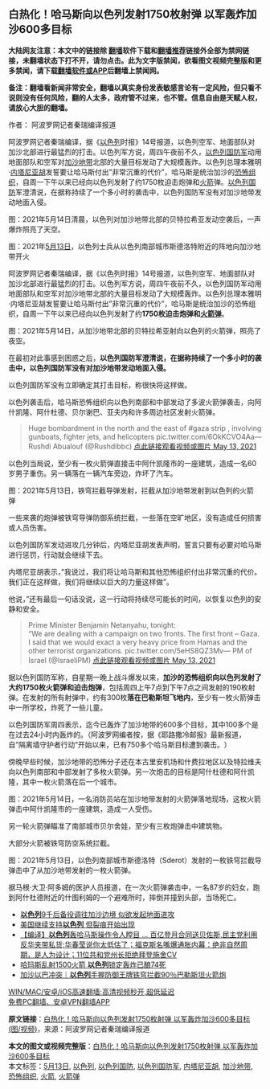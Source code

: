 <h2>白热化！哈马斯向以色列发射1750枚射弹 以军轰炸加沙600多目标</h2> <p class="notice"><b>大陆网友注意：本文中的链接除 <a href="https://github.com/bannedbook/fanqiang" >翻墙</a>软件下载和<a href="https://github.com/killgcd/justmysocks/blob/master/README.md">翻墙推荐</a>链接外全部为禁网链接，未翻墙状态下打不开，请勿点击。此为文字版禁闻，欲看图文视频完整版和更多禁闻，请下载<a href="https://github.com/bannedbook/fanqiang">翻墙软件或APP</a>后翻墙上禁闻网。</p><p>备注：翻墙看新闻非常安全，翻墙以真实身份发表敏感言论有一定风险，但只看不说则没有任何风险，翻的人太多，政府管不过来，也不管。信息自由是天赋人权，请放心大胆的翻墙。</b></p>  <div class="entry"> <p>作者： 阿波罗网记者秦瑞编译报道</p> <p id="summary">阿波罗网记者秦瑞编译，据《<a href="https://www.bannedbook.org/bnews/tag/%e4%bb%a5%e8%89%b2%e5%88%97/" class="st_tag internal_tag" rel="tag" title="标签 以色列 下的日志">以色列</a>时报》14号报道，以色列空军、地面部队对加沙北部进行最猛烈的打击。以色列军方说，周四午夜前不久，<a href="https://www.bannedbook.org/bnews/tag/%E4%BB%A5%E8%89%B2%E5%88%97%E5%9B%BD%E9%98%B2%E5%86%9B/" class="st_tag internal_tag" rel="tag" title="标签 以色列国防军 下的日志">以色列国防军</a>动用地面部队和空军对<a href="https://www.bannedbook.org/bnews/tag/%E5%8A%A0%E6%B2%99%E5%9C%B0%E5%B8%A6/" class="st_tag internal_tag" rel="tag" title="标签 加沙地带 下的日志">加沙地带</a>北部的大量目标发动了大规模轰炸。以色列总理本雅明·<a href="https://www.bannedbook.org/bnews/tag/%e5%86%85%e5%a1%94%e5%b0%bc%e4%ba%9a%e8%83%a1/" class="st_tag internal_tag" rel="tag" title="标签 内塔尼亚胡 下的日志">内塔尼亚胡</a>发誓要让哈马斯付出&#8221;非常沉重的代价&#8221;，哈马斯是统治加沙的<a href="https://www.bannedbook.org/bnews/tag/%e6%81%90%e6%80%96%e7%bb%84%e7%bb%87/" class="st_tag internal_tag" rel="tag" title="标签 恐怖组织 下的日志">恐怖组织</a>，自周一下午以来已经向以色列发射了约1750枚迫击炮弹和<a href="https://www.bannedbook.org/bnews/tag/%e7%81%ab%e7%ae%ad/" class="st_tag internal_tag" rel="tag" title="标签 火箭 下的日志">火箭</a>弹。<a href="https://www.bannedbook.org/bnews/tag/%E4%BB%A5%E8%89%B2%E5%88%97%E5%9B%BD%E9%98%B2/" class="st_tag internal_tag" rel="tag" title="标签 以色列国防 下的日志">以色列国防</a>军澄清说，在据称持续了一个多小时的袭击中，以色列国防军没有对加沙地带发动地面入侵。</p> <p id="conimg">图：2021年5月14日清晨，以色列对加沙地带北部的贝特拉希亚发动空袭后，一声爆炸照亮了天空。</p> <p>图：2021年<a href="https://www.bannedbook.org/bnews/tag/5%E6%9C%8813%E6%97%A5/" class="st_tag internal_tag" rel="tag" title="标签 5月13日 下的日志">5月13日</a>，以色列士兵从以色列南部城市斯德洛特附近的阵地向加沙地带开火&nbsp;</p> <p>阿波罗网记者秦瑞编译，据《以色列时报》14号报道，以色列空军、地面部队对加沙北部进行最猛烈的打击。以色列军方说，周四午夜前不久，以色列国防军动用地面部队和空军对加沙地带北部的大量目标发动了大规模轰炸。以色列总理本雅明·内塔尼亚胡发誓要让哈马斯付出&#8221;非常沉重的代价&#8221;，哈马斯是统治加沙的恐怖组织，自周一下午以来已经向以色列发射了约<strong>1750枚迫击炮弹和<a href="https://www.bannedbook.org/bnews/tag/%e7%81%ab%e7%ae%ad%e5%bc%b9/" class="st_tag internal_tag" rel="tag" title="标签 火箭弹 下的日志">火箭弹</a></strong>。</p> <p>图：2021年5月14日，从加沙地带北部的贝特拉希亚射向以色列的火箭弹，照亮了夜空。</p>  <p>在最初对此事感到困惑之后，<strong>以色列国防军澄清说，在据称持续了一个多小时的袭击中，以色列国防军没有对加沙地带发动地面入侵。</strong></p> <p>以色列国防军没有立即确定其打击目标，称很快将这样做。</p> <p>以色列袭击后，哈马斯恐怖组织向以色列南部和中部发动了多波火箭弹袭击，向阿什凯隆、阿什杜德、贝尔谢巴、亚夫内和许多周边社区发射火箭弹。</p> <blockquote><p>Huge bombardment in the north and the east of #gaza strip , involving gunboats, fighter jets, and helicopters pic.twitter.com/6OkKCVO4Aa— Rushdi Abualouf (@Rushdibbc) <a href="https://twitter.com/Rushdibbc/status/1392960574728949769?ref_src=twsrc%5Etfw">点此链接观看视频或图片 May 13, 2021</a></p></blockquote> <p>以色列当局说，至少有一枚火箭弹直接击中阿什凯隆市的一座建筑，造成一名60岁男子重伤。另一辆落在一辆汽车旁边，炸坏了汽车。</p> <p>图：2021年5月13日，铁穹拦截导弹发射，拦截从加沙地带发射到以色列的火箭弹&nbsp;</p>  <p>一些来袭的炮弹被铁穹导弹防御系统拦截，一些落在空旷地区，没有造成任何损害或人员伤害。</p> <p>以色列国防军发动进攻几分钟后，内塔尼亚胡发表声明，誓言只要有必要对哈马斯进行惩罚，行动就会继续下去。</p> <p>内塔尼亚胡表示，&#8221;我说过，我们将让哈马斯和其他恐怖组织付出非常沉重的代价。我们正在这样做，我们将继续以巨大的力量这样做&#8221;。</p> <p>他说，&#8221;还有最后一句话没说，这一行动将持续尽可能长的时间，以恢复以色列的安静和安全。</p> <blockquote><p>Prime Minister Benjamin Netanyahu, tonight:<br />&#8220;We are dealing with a campaign on two fronts. The first front – Gaza. I said that we would exact a very heavy price from Hamas and the other terrorist organizations. pic.twitter.com/5eHS8QZ3Mv— PM of Israel (@IsraeliPM) <a href="https://twitter.com/IsraeliPM/status/1392972151028858880?ref_src=twsrc%5Etfw">点此链接观看视频或图片 May 13, 2021</a></p></blockquote> <p>据以色列国防军称，自星期一晚上战斗爆发以来，<strong>加沙的恐怖组织向以色列发射了大约1750枚火箭弹和迫击炮弹</strong>，包括周四上午7点到下午7点之间发射的190枚射弹。在发射的所有射弹中，约有300枚<strong>落在巴勒斯坦飞地内</strong>，至少有一枚火箭弹击中一所学校，炸死了一些儿童。</p>  <p>以色列国防军周四表示，迄今已轰炸了加沙地带的600多个目标，其中100多个是在过去24小时内轰炸的。（阿波罗网编者按，据《耶路撒冷邮报》最新报道，自&#8221;隔离墙守护者行动&#8221;开始以来，已有750多个哈马斯目标遭到袭击。‎）</p> <p>傍晚早些时候，加沙地带的恐怖分子还在本古里安机场和什费拉地区以及特拉维夫向以色列南部和中部发射了多枚火箭弹。另一次炮击的目标是阿什杜德和阿什凯隆，其中一枚火箭落在后一个城市。</p> <p>图：2021年5月14日，一名消防员站在加沙地带发射的火箭弹落地现场，这枚火箭弹击中阿什凯隆市的一座建筑，造成一人受伤。</p> <p>另一轮火箭弹瞄准了南部城市贝尔舍娃，至少有三枚炮弹击中建筑物。</p> <p>大部分火箭被铁穹防空系统拦截。</p> <p>图：2021年5月13日，以色列南部城市斯德洛特（Sderot）发射的一枚铁穹拦截导弹击中了从加沙地带发射的一枚火箭弹。&nbsp;</p>  <p>据马根·大卫·阿多姆的医护人员报道，在一次火箭弹袭击中，一名87岁的妇女，跑到阿什杜德附近的什图利姆的一个避难所时，摔倒并撞到头部，当场死亡。</p> <ul class='op-related-articles' title='相关阅读'> <li><a href='https://www.bannedbook.org/bnews/comments/20210514/1546087.html' target='_blank'><b>以色列</b>9千后备役调往加沙边境 似欲发起地面进攻</a></li> <li><a href='https://www.bannedbook.org/bnews/worldnews/20210514/1546086.html' target='_blank'>美国继续支持<b>以色列</b> 但裂痕开始出现</a></li> <li><a href='https://www.bannedbook.org/bnews/bannedvideo/20210513/1545922.html' target='_blank'>【编译】<b>以色列</b>轰哈马斯操作令人瞠目 ... 百亿登月合同送贝佐斯,民主党利用反华夹带私货;华春莹说你太低估了；福克斯名嘴爆通胀内幕：绝非自然周期，是人为设计；11位共和党州长拒绝拜登施舍CV</a></li> <li><a href='https://www.bannedbook.org/bnews/worldnews/20210513/1545865.html' target='_blank'>哈玛斯乱射1500火箭 <b>以色列</b>锁定轰炸已酿74死</a></li> <li><a href='https://www.bannedbook.org/bnews/baitai/20210513/1545816.html' target='_blank'>加沙以巴冲突｜<b>以色列</b>手握防御王牌铁穹拦截90％巴勒斯坦火箭炮</a></li> </ul> <p class="texttj"> <a href="https://github.com/bannedbook/fanqiang/wiki/V2ray%E6%9C%BA%E5%9C%BA" target="_blank">WIN/MAC/安卓/iOS高速翻墙:高清视频秒开,超低延迟</a><br/> <a href="https://github.com/bannedbook/fanqiang/wiki/%E7%A6%81%E9%97%BB%E7%BD%91%E5%AE%89%E5%8D%93%E7%BF%BB%E5%A2%99%E6%96%B0%E9%97%BBAPP" target="_blank">免费PC翻墙、安卓VPN翻墙APP</a></p><div id="archive-pix-1" class="banner-ads"> <!-- AuctionX Display platform tag START --> <div id="26318x728x90x621x_ADSLOT1" clicktrack="%%CLICK_URL_ESC%%"></div> <!-- AuctionX Display platform tag END --> </div> <div id="archive-pix-2" class="banner-ads"> <!-- AuctionX Display platform tag START --> <div id="26315x300x250x621x_ADSLOT1" clicktrack="%%CLICK_URL_ESC%%"></div> <!-- AuctionX Display platform tag END --> </div><p> <b>原文链接</b>：<a class="src_link" href="https://www.aboluowang.com/2021/0514/1592850.html" target="_blank">白热化！哈马斯向以色列发射1750枚射弹 以军轰炸加沙600多目标(图/视频)</a>，来源：阿波罗网记者秦瑞编译报道 </p><a name='sharetosocial'></a>       <div><b>本文的图文或视频完整版</b>：<a href='https://www.bannedbook.org/bnews/topimagenews/20210514/1546187.html'>白热化！哈马斯向以色列发射1750枚射弹 以军轰炸加沙600多目标</a></div>  </div><!--END ENTRY--> <div class="postfooter"> <div>本文标签：<a href="https://www.bannedbook.org/bnews/tag/5%E6%9C%8813%E6%97%A5/" rel="tag">5月13日</a>, <a href="https://www.bannedbook.org/bnews/tag/%e4%bb%a5%e8%89%b2%e5%88%97/" rel="tag">以色列</a>, <a href="https://www.bannedbook.org/bnews/tag/%E4%BB%A5%E8%89%B2%E5%88%97%E5%9B%BD%E9%98%B2/" rel="tag">以色列国防</a>, <a href="https://www.bannedbook.org/bnews/tag/%E4%BB%A5%E8%89%B2%E5%88%97%E5%9B%BD%E9%98%B2%E5%86%9B/" rel="tag">以色列国防军</a>, <a href="https://www.bannedbook.org/bnews/tag/%e5%86%85%e5%a1%94%e5%b0%bc%e4%ba%9a%e8%83%a1/" rel="tag">内塔尼亚胡</a>, <a href="https://www.bannedbook.org/bnews/tag/%E5%8A%A0%E6%B2%99%E5%9C%B0%E5%B8%A6/" rel="tag">加沙地带</a>, <a href="https://www.bannedbook.org/bnews/tag/%e6%81%90%e6%80%96%e7%bb%84%e7%bb%87/" rel="tag">恐怖组织</a>, <a href="https://www.bannedbook.org/bnews/tag/%e7%81%ab%e7%ae%ad/" rel="tag">火箭</a>, <a href="https://www.bannedbook.org/bnews/tag/%e7%81%ab%e7%ae%ad%e5%bc%b9/" rel="tag">火箭弹</a></div>  </div><!--END POSTFOOTER--> 
